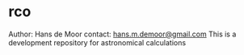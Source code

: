 # rco
Author: Hans de Moor
contact: hans.m.demoor@gmail.com
This is a development repository for astronomical calculations
